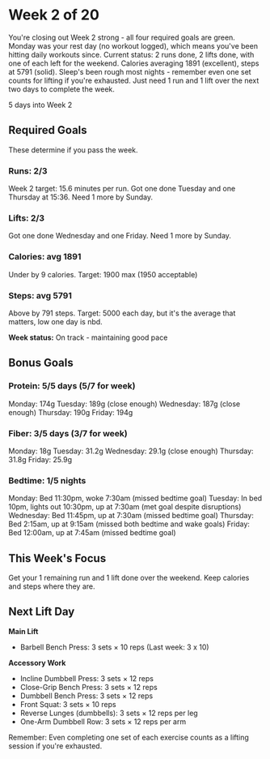 # Week 2 of 20

You're closing out Week 2 strong - all four required goals are green. Monday was your rest day (no workout logged), which means you've been hitting daily workouts since. Current status: 2 runs done, 2 lifts done, with one of each left for the weekend. Calories averaging 1891 (excellent), steps at 5791 (solid). Sleep's been rough most nights - remember even one set counts for lifting if you're exhausted. Just need 1 run and 1 lift over the next two days to complete the week.

5 days into Week 2

## Required Goals

These determine if you pass the week.

### Runs: 2/3

Week 2 target: 15.6 minutes per run. Got one done Tuesday and one Thursday at 15:36. Need 1 more by Sunday.

### Lifts: 2/3

Got one done Wednesday and one Friday. Need 1 more by Sunday.

### Calories: avg 1891

Under by 9 calories. Target: 1900 max (1950 acceptable)

### Steps: avg 5791

Above by 791 steps. Target: 5000 each day, but it's the average that matters, low one day is nbd.

**Week status:** On track - maintaining good pace

## Bonus Goals

### Protein: 5/5 days (5/7 for week)

Monday: 174g
Tuesday: 189g (close enough)
Wednesday: 187g (close enough)
Thursday: 190g
Friday: 194g

### Fiber: 3/5 days (3/7 for week)

Monday: 18g
Tuesday: 31.2g
Wednesday: 29.1g (close enough)
Thursday: 31.8g
Friday: 25.9g

### Bedtime: 1/5 nights

Monday: Bed 11:30pm, woke 7:30am (missed bedtime goal)
Tuesday: In bed 10pm, lights out 10:30pm, up at 7:30am (met goal despite disruptions)
Wednesday: Bed 11:45pm, up at 7:30am (missed bedtime goal)
Thursday: Bed 2:15am, up at 9:15am (missed both bedtime and wake goals)
Friday: Bed 12:00am, up at 7:45am (missed bedtime goal)

## This Week's Focus

Get your 1 remaining run and 1 lift done over the weekend. Keep calories and steps where they are.

## Next Lift Day

**Main Lift**
- Barbell Bench Press: 3 sets × 10 reps (Last week: 3 x 10)

**Accessory Work**
- Incline Dumbbell Press: 3 sets × 12 reps
- Close-Grip Bench Press: 3 sets × 12 reps
- Dumbbell Bench Press: 3 sets × 12 reps
- Front Squat: 3 sets × 10 reps
- Reverse Lunges (dumbbells): 3 sets × 12 reps per leg
- One-Arm Dumbbell Row: 3 sets × 12 reps per arm

Remember: Even completing one set of each exercise counts as a lifting session if you're exhausted.